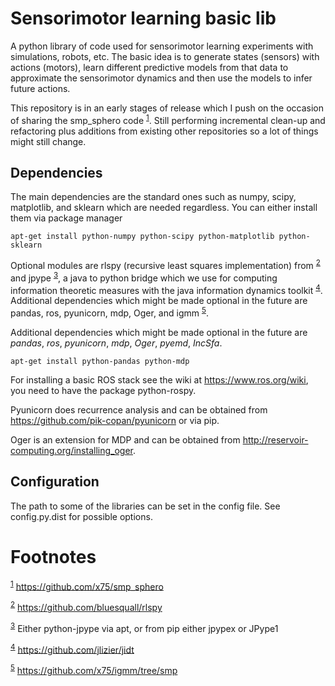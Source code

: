 

# Sensorimotor learning basic lib

A python library of code used for sensorimotor learning experiments
with simulations, robots, etc. The basic idea is to generate states
(sensors) with actions (motors), learn different predictive models
from that data to approximate the sensorimotor dynamics and then use
the models to infer future actions.

This repository is in an early stages of release which I push on the
occasion of sharing the smp\_sphero code <sup><a id="fnr.1" class="footref" href="#fn.1">1</a></sup>. Still performing
incremental clean-up and refactoring plus additions from existing
other repositories so a lot of things might still change.


## Dependencies

The main dependencies are the standard ones such as numpy, scipy,
matplotlib, and sklearn which are needed regardless. You can either
install them via package manager

    apt-get install python-numpy python-scipy python-matplotlib python-sklearn

Optional modules are rlspy (recursive least squares implementation)
from <sup><a id="fnr.2" class="footref" href="#fn.2">2</a></sup> and jpype <sup><a id="fnr.3" class="footref" href="#fn.3">3</a></sup>, a java to python bridge which we use for
computing information theoretic measures with the java information
dynamics toolkit <sup><a id="fnr.4" class="footref" href="#fn.4">4</a></sup>. Additional dependencies which might be made
optional in the future are pandas, ros, pyunicorn, mdp, Oger, and igmm <sup><a id="fnr.5" class="footref" href="#fn.5">5</a></sup>.

Additional dependencies which might be made optional in the future are
*pandas*, *ros*, *pyunicorn*, *mdp*, *Oger*, *pyemd*, *IncSfa*.

    apt-get install python-pandas python-mdp

For installing a basic ROS stack see the wiki at
<https://www.ros.org/wiki>, you need to have the package python-rospy.

Pyunicorn does recurrence analysis and can be obtained from
<https://github.com/pik-copan/pyunicorn> or via pip.

Oger is an extension for MDP and can be obtained from <http://reservoir-computing.org/installing_oger>.


## Configuration

The path to some of the libraries can be set in the config file. See config.py.dist for possible options.


# Footnotes

<sup><a id="fn.1" href="#fnr.1">1</a></sup> <https://github.com/x75/smp_sphero>

<sup><a id="fn.2" href="#fnr.2">2</a></sup> <https://github.com/bluesquall/rlspy>

<sup><a id="fn.3" href="#fnr.3">3</a></sup> Either python-jpype via apt, or from pip either jpypex or JPype1

<sup><a id="fn.4" href="#fnr.4">4</a></sup> <https://github.com/jlizier/jidt>

<sup><a id="fn.5" href="#fnr.5">5</a></sup> <https://github.com/x75/igmm/tree/smp>

